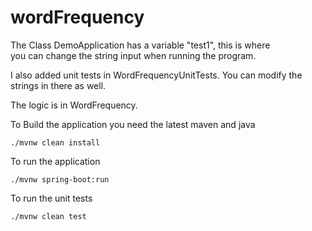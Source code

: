 # wordFrequency

The Class DemoApplication has a variable "test1", this is where  <br />
you can change the string input when running the program.  <br />

I also added unit tests in WordFrequencyUnitTests.  You can modify the  <br /> 
strings in there as well.

The logic is in WordFrequency.

To Build the application you need the latest maven and java <br />

`./mvnw clean install`

To run the application

`./mvnw spring-boot:run`

To run the unit tests

`./mvnw clean test`